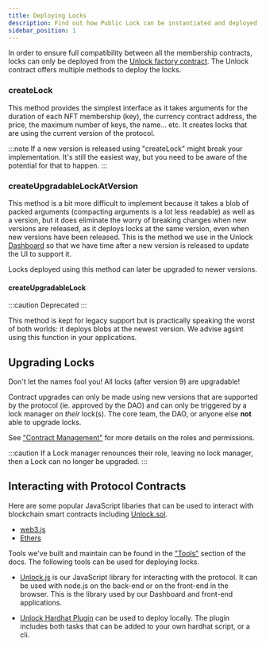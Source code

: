 ```yaml
---
title: Deploying Locks
description: Find out how Public Lock can be instantiated and deployed.
sidebar_position: 1
---
```


In order to ensure full compatibility between all the membership contracts, locks can only be deployed from the [Unlock factory contract](../unlock/). The Unlock contract offers multiple methods to deploy the locks.

### createLock

This method provides the simplest interface as it takes arguments for the duration of each NFT membership (key), the currency contract address, the price, the maximum number of keys, the name... etc. It creates locks that are using the current version of the protocol.

:::note
If a new version is released using "createLock" might break your implementation. It's still the easiest way, but you need to be aware of the potential for that to happen.
:::

### createUpgradableLockAtVersion

This method is a bit more difficult to implement because it takes a blob of packed arguments (compacting arguments is a lot less readable) as well as a version, but it does eliminate the worry of breaking changes when new versions are released, as it deploys locks at the same version, even when new versions have been released. This is the method we use in the Unlock [Dashboard](../../tools/dashboard/) so that we have time after
a new version is released to update the UI to support it.

Locks deployed using this method can later be upgraded to newer versions.

#### createUpgradableLock

:::caution Deprecated
:::

This method is kept for legacy support but is practically speaking the worst of both worlds: it deploys blobs at the newest version. We advise agsint using this function in your applications.

## Upgrading Locks

Don't let the names fool you! All locks (after version 9) are upgradable!

Contract upgrades can only be made using new versions that are supported by the protocol (ie. approved by the DAO) and can only be triggered by a lock manager on _their_ lock(s). The core team, the DAO, or anyone else **not** able to upgrade locks.

See ["Contract Management"](../../core-protocol/public-lock/access-control/) for more details on the roles and permissions.

:::caution
If a Lock manager renounces their role, leaving no lock manager, then a Lock can no longer be upgraded.
:::

## Interacting with Protocol Contracts

Here are some popular JavaScript libaries that can be used to interact with blockchain smart contracts including [Unlock.sol](../../core-protocol/unlock/).

- [web3.js](https://web3js.readthedocs.io/)
- [Ethers](https://docs.ethers.io/)

Tools we've built and maintain can be found in the ["Tools"](../../tools/) section of the docs. The following tools can be used for deploying locks.

- [Unlock.js](../../tools/unlock.js) is our JavaScript library for interacting with the protocol. It can be used with node.js on the back-end or on the front-end in the browser. This is the library used by our Dashboard and front-end applications.

- [Unlock Hardhat Plugin](../../tutorials/smart-contracts/deploying-locally) can be used to deploy locally. The plugin includes both tasks that can be added to your own hardhat script, or a cli.
